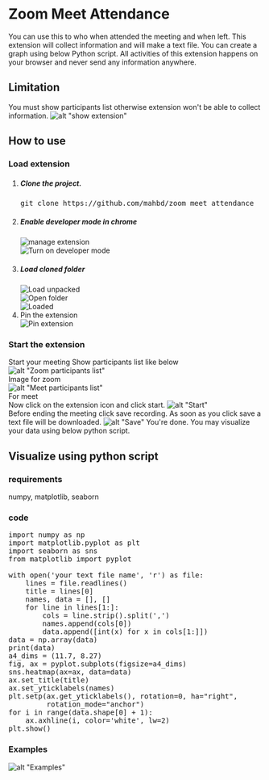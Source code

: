 # Zoom Meet Attendance
You can use this to who when attended the meeting and when left. This extension will 
collect information and will make a text file. You can create a graph using below 
Python script. All activities of this extension happens on your browser and never 
send any information anywhere.
## Limitation
You must show participants list otherwise extension won't be able to collect information.
![alt "show extension"](https://drive.google.com/uc?export=download&id=1F9D-Fovs3fmveWScrEf43vuJDmtNvH_T)
## How to use
### Load extension
<ol>
<li><h5>Clone the project.</h5>
<pre>
git clone https://github.com/mahbd/zoom_meet_attendance
</pre>
</li>
<li><h5>Enable developer mode in chrome</h5></li>
<img src="https://drive.google.com/uc?export=download&id=1LYB9jHa3STj97wMqAeGFqfuLlEAxZ8FE"  alt="manage extension"/>
<br>
<img src="https://drive.google.com/uc?export=download&id=12sWBo-jo23NJYl5fd8h9tMizuojjUnJ-" alt="Turn on developer mode" />
<li><h5>Load cloned folder</h5></li>
<img src="https://drive.google.com/uc?export=download&id=1gPSoMNuWX8f7gfTb6U95ikn9WRNTxkID" alt="Load unpacked">
<br>
<img src="https://drive.google.com/uc?export=download&id=16wd8ujRMHmVoAvEwEDyubQVlUCryl08z" alt="Open folder">
<br>
<img src="https://drive.google.com/uc?export=download&id=1q-bIVI3PFSLkvO8kXUQ3viJR_Zh9zsrO" alt="Loaded">
<li>Pin the extension</li>
<img src="https://drive.google.com/uc?export=download&id=14N3Yp5VuZf4yShYQ8T7t-AdvWS8aEkQM" alt="Pin extension">
<br>
</ol>

### Start the extension
Start your meeting
Show participants list like below
![alt "Zoom participants list"](https://drive.google.com/uc?export=download&id=1EcnO_JZ-ZY29vBHOjws6fGam9a-VgwBm)
<br> Image for zoom <br>
![alt "Meet participants list"](https://drive.google.com/uc?export=download&id=1AKwkyypou17lco9HdUjjI0-JGP9s0VK8)
<br>For meet<br>
Now click on the extension icon and click start.
![alt "Start"](https://drive.google.com/uc?export=download&id=16nsh1IVXdVXyV316-LVrmQsSHZJDNpxZ)
<br>
Before ending the meeting click save recording. As soon as you click save a text file will be downloaded.
![alt "Save"](https://drive.google.com/uc?export=download&id=10y2rpDARMckfEqAGfqxbPFNWr6zkFVP9)
You're done. You may visualize your data using below python script.
## Visualize using python script
### requirements 
numpy, matplotlib, seaborn
### code 
<pre>import numpy as np
import matplotlib.pyplot as plt
import seaborn as sns
from matplotlib import pyplot

with open('your text file name', 'r') as file:
    lines = file.readlines()
    title = lines[0]
    names, data = [], []
    for line in lines[1:]:
        cols = line.strip().split(',')
        names.append(cols[0])
        data.append([int(x) for x in cols[1:]])
data = np.array(data)
print(data)
a4_dims = (11.7, 8.27)
fig, ax = pyplot.subplots(figsize=a4_dims)
sns.heatmap(ax=ax, data=data)
ax.set_title(title)
ax.set_yticklabels(names)
plt.setp(ax.get_yticklabels(), rotation=0, ha="right",
         rotation_mode="anchor")
for i in range(data.shape[0] + 1):
    ax.axhline(i, color='white', lw=2)
plt.show()
</pre>
### Examples
![alt "Examples"](https://drive.google.com/uc?export=download&id=17PxaauWlya3BuxTGddkOMCaiRmWQgUk8)